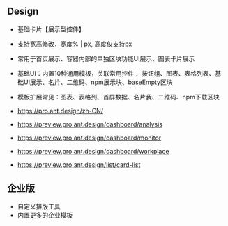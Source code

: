 ## Design

- 基础卡片【展示型控件】
- 支持宽高修改，宽度% | px, 高度仅支持px
- 常用于首页展示、容器内部的单独区块功能UI展示、图表卡片展示
- 基础UI：内置10种通用模板，关联常用控件： 按钮组、图表、表格列表、基础UI展示、名片、二维码、npm展示块、baseEmpty区块

- 模板扩展常见：图表、表格列、首屏数据、名片我、二维码、npm下载区块

- https://pro.ant.design/zh-CN/
- https://preview.pro.ant.design/dashboard/analysis
- https://preview.pro.ant.design/dashboard/monitor
- https://preview.pro.ant.design/dashboard/workplace
- https://preview.pro.ant.design/list/card-list

## 企业版

- 自定义排版工具
- 内置更多的企业模板
